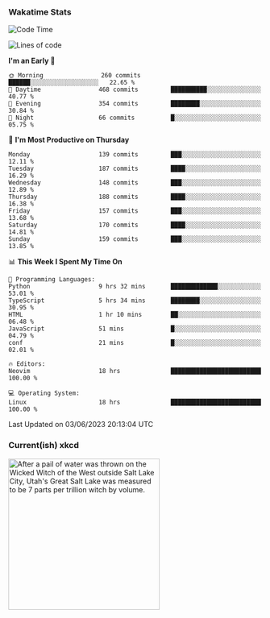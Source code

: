 ### Wakatime Stats
<!--START_SECTION:waka-->
![Code Time](http://img.shields.io/badge/Code%20Time-1%2C735%20hrs%202%20mins-blue)

![Lines of code](https://img.shields.io/badge/From%20Hello%20World%20I%27ve%20Written-699.2%20thousand%20lines%20of%20code-blue)

**I'm an Early 🐤** 

```text
🌞 Morning                260 commits         ██████░░░░░░░░░░░░░░░░░░░   22.65 % 
🌆 Daytime                468 commits         ██████████░░░░░░░░░░░░░░░   40.77 % 
🌃 Evening                354 commits         ████████░░░░░░░░░░░░░░░░░   30.84 % 
🌙 Night                  66 commits          █░░░░░░░░░░░░░░░░░░░░░░░░   05.75 % 
```
📅 **I'm Most Productive on Thursday** 

```text
Monday                   139 commits         ███░░░░░░░░░░░░░░░░░░░░░░   12.11 % 
Tuesday                  187 commits         ████░░░░░░░░░░░░░░░░░░░░░   16.29 % 
Wednesday                148 commits         ███░░░░░░░░░░░░░░░░░░░░░░   12.89 % 
Thursday                 188 commits         ████░░░░░░░░░░░░░░░░░░░░░   16.38 % 
Friday                   157 commits         ███░░░░░░░░░░░░░░░░░░░░░░   13.68 % 
Saturday                 170 commits         ████░░░░░░░░░░░░░░░░░░░░░   14.81 % 
Sunday                   159 commits         ███░░░░░░░░░░░░░░░░░░░░░░   13.85 % 
```


📊 **This Week I Spent My Time On** 

```text
💬 Programming Languages: 
Python                   9 hrs 32 mins       █████████████░░░░░░░░░░░░   53.01 % 
TypeScript               5 hrs 34 mins       ████████░░░░░░░░░░░░░░░░░   30.95 % 
HTML                     1 hr 10 mins        ██░░░░░░░░░░░░░░░░░░░░░░░   06.48 % 
JavaScript               51 mins             █░░░░░░░░░░░░░░░░░░░░░░░░   04.79 % 
conf                     21 mins             █░░░░░░░░░░░░░░░░░░░░░░░░   02.01 % 

🔥 Editors: 
Neovim                   18 hrs              █████████████████████████   100.00 % 

💻 Operating System: 
Linux                    18 hrs              █████████████████████████   100.00 % 
```


 Last Updated on 03/06/2023 20:13:04 UTC
<!--END_SECTION:waka-->

### Current(ish) xkcd
<a id="xkcd-a" title="After a pail of water was thrown on the Wicked Witch of the West outside Salt Lake City, Utah's Great Salt Lake was measured to be 7 parts per trillion witch by volume." href="https://www.xkcd.com" target="_blank">
        <img align="center" id="xkcd-img" src="https://imgs.xkcd.com/comics/drainage_basins.png" alt="After a pail of water was thrown on the Wicked Witch of the West outside Salt Lake City, Utah's Great Salt Lake was measured to be 7 parts per trillion witch by volume." height=300 />
</a>
